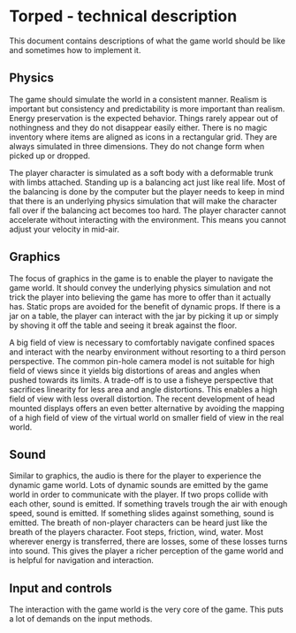 # Torped - technical description
This document contains descriptions of what the game world should be like and sometimes how to implement it.


## Physics
The game should simulate the world in a consistent manner. Realism is important but consistency and predictability is more important than realism. Energy preservation is the expected behavior. Things rarely appear out of nothingness and they do not disappear easily either. There is no magic inventory where items are aligned as icons in a rectangular grid. They are always simulated in three dimensions. They do not change form when picked up or dropped.

The player character is simulated as a soft body with a deformable trunk with limbs attached. Standing up is a balancing act just like real life. Most of the balancing is done by the computer but the player needs to keep in mind that there is an underlying physics simulation that will make the character fall over if the balancing act becomes too hard. The player character cannot accelerate without interacting with the environment. This means you cannot adjust your velocity in mid-air.


## Graphics
The focus of graphics in the game is to enable the player to navigate the game world. It should convey the underlying physics simulation and not trick the player into believing the game has more to offer than it actually has. Static props are avoided for the benefit of dynamic props. If there is a jar on a table, the player can interact with the jar by picking it up or simply by shoving it off the table and seeing it break against the floor.

A big field of view is necessary to comfortably navigate confined spaces and interact with the nearby environment without resorting to a third person perspective. The common pin-hole camera model is not suitable for high field of views since it yields big distortions of areas and angles when pushed towards its limits. A trade-off is to use a fisheye perspective that sacrifices linearity for less area and angle distortions. This enables a high field of view with less overall distortion. The recent development of head mounted displays offers an even better alternative by avoiding the mapping of a high field of view of the virtual world on smaller field of view in the real world.


## Sound
Similar to graphics, the audio is there for the player to experience the dynamic game world. Lots of dynamic sounds are emitted by the game world in order to communicate with the player. If two props collide with each other, sound is emitted. If something travels trough the air with enough speed, sound is emitted. If something slides against something, sound is emitted. The breath of non-player characters can be heard just like the breath of the players character. Foot steps, friction, wind, water. Most wherever energy is transferred, there are losses, some of these losses turns into sound. This gives the player a richer perception of the game world and is helpful for navigation and interaction.


## Input and controls
The interaction with the game world is the very core of the game. This puts a lot of demands on the input methods.
